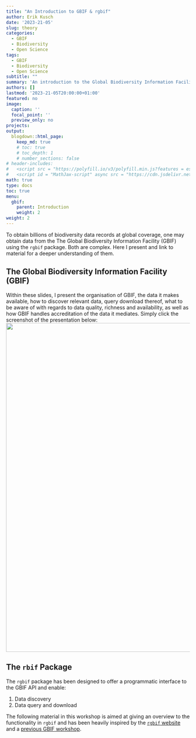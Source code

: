 ```yaml
---
title: "An Introduction to GBIF & rgbif"
author: Erik Kusch
date: '2023-21-05'
slug: theory
categories:
  - GBIF
  - Biodiversity
  - Open Science
tags:
  - GBIF
  - Biodiversity
  - Open Science
subtitle: ""
summary: 'An introduction to the Global Biodiversity Information Facility (GBIF), its organisation, data, data standards, and accrediation scheme.'
authors: []
lastmod: '2023-21-05T20:00:00+01:00'
featured: no
image:
  caption: ''
  focal_point: ''
  preview_only: no
projects: 
output:
  blogdown::html_page:
    keep_md: true
    # toc: true
    # toc_depth: 1
    # number_sections: false
# header-includes:
#   <script src = "https://polyfill.io/v3/polyfill.min.js?features = es6"></script>
#   <script id = "MathJax-script" async src = "https://cdn.jsdelivr.net/npm/mathjax@3/es5/tex-mml-chtml.js"></script>
math: true
type: docs
toc: true 
menu:
  gbif:
    parent: Introduction
    weight: 2
weight: 2
---
```




To obtain billions of biodiversity data records at global coverage, one may obtain data from the The Global Biodiversity Information Facility (GBIF) using the `rgbif` package. Both are complex. Here I present and link to material for a deeper understanding of them.

## The Global Biodiversity Information Facility (GBIF)

Within these slides, I present the organisation of GBIF, the data it makes available, how to discover relevant data, query download thereof, what to be aware of with regards to data quality, richness and availability, as well as how GBIF handles accreditation of the data it mediates. Simply click the screenshot of the presentation below:
<a href="http://htmlpreview.github.io/?https://github.com/ErikKusch/Homepage/blob/master/content/courses/gbif/GBIF-NFDI4Bio_UPLOAD.html" target="_blank"><img src="/courses/gbif/featured.png" width="900"/></a>


## The `rbif` Package

The `rgbif` package has been designed to offer a programmatic interface to the GBIF API and enable:

1. Data discovery
2. Data query and download

The following material in this workshop is aimed at giving an overview to the functionality in `rgbif` and has been heavily inspired by the [`rgbif` website](https://docs.ropensci.org/rgbif/index.html) and a [previous GBIF workshop](https://gbif-europe.github.io/nordic_oikos_2018_r/).
